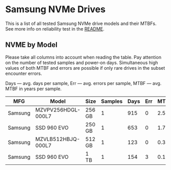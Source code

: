 Samsung NVMe Drives
===================

This is a list of all tested Samsung NVMe drive models and their MTBFs. See more
info on reliability test in the [README](https://github.com/bsdhw/SMART).

NVME by Model
------------

Please take all columns into account when reading the table. Pay attention on the
number of tested samples and power-on days. Simultaneous high values of both MTBF
and errors are possible if only rare drives in the subset encounter errors.

Days   — avg. days per sample,
Err    — avg. errors per sample,
MTBF   — avg. MTBF in years per sample.

| MFG       | Model              | Size   | Samples | Days  | Err   | MTBF   |
|-----------|--------------------|--------|---------|-------|-------|--------|
| Samsung   | MZVPV256HDGL-000L7 | 256 GB | 1       | 915   | 0     | 2.51   |
| Samsung   | SSD 960 EVO        | 250 GB | 1       | 653   | 0     | 1.79   |
| Samsung   | MZVLB512HBJQ-000L7 | 512 GB | 1       | 123   | 0     | 0.34   |
| Samsung   | SSD 960 EVO        | 1 TB   | 1       | 154   | 3     | 0.11   |
